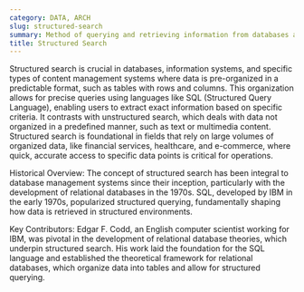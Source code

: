 ```yaml
---
category: DATA, ARCH
slug: structured-search
summary: Method of querying and retrieving information from databases and other structured data sources where data is organized in defined types and relationships.
title: Structured Search
---
```


Structured search is crucial in databases, information systems, and specific types of content management systems where data is pre-organized in a predictable format, such as tables with rows and columns. This organization allows for precise queries using languages like SQL (Structured Query Language), enabling users to extract exact information based on specific criteria. It contrasts with unstructured search, which deals with data not organized in a predefined manner, such as text or multimedia content. Structured search is foundational in fields that rely on large volumes of organized data, like financial services, healthcare, and e-commerce, where quick, accurate access to specific data points is critical for operations.

Historical Overview: The concept of structured search has been integral to database management systems since their inception, particularly with the development of relational databases in the 1970s. SQL, developed by IBM in the early 1970s, popularized structured querying, fundamentally shaping how data is retrieved in structured environments.

Key Contributors: Edgar F. Codd, an English computer scientist working for IBM, was pivotal in the development of relational database theories, which underpin structured search. His work laid the foundation for the SQL language and established the theoretical framework for relational databases, which organize data into tables and allow for structured querying.